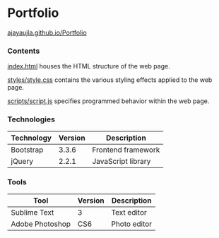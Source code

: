 # Portfolio

[ajayaujla.github.io/Portfolio](http://ajayaujla.github.io/Portfolio)

### Contents

[index.html](index.html) houses the HTML structure of the web page.

[styles/style.css](styles/style.css) contains the various styling effects applied to the web page.

[scripts/script.js](scripts/script.js) specifies programmed behavior within the web page.

### Technologies

| Technology | Version | Description |
| ---------- | ------- | --- |
| Bootstrap | 3.3.6 | Frontend framework |
| jQuery | 2.2.1 | JavaScript library |

### Tools

| Tool | Version | Description |
| ---- | ------- | --- |
| Sublime Text | 3 | Text editor |
| Adobe Photoshop | CS6 | Photo editor |